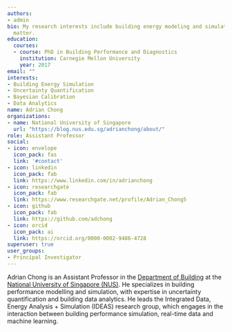 ```yaml
---
authors:
- admin
bio: My research interests include building energy modeling and simulation
  matter.
education:
  courses:
  - course: PhD in Building Performance and Diagnostics
    institution: Carnegie Mellon University
    year: 2017
email: ""
interests:
- Building Energy Simulation
- Uncertainty Quantification
- Bayesian Calibration
- Data Analytics
name: Adrian Chong
organizations:
- name: National University of Singapore
  url: "https://blog.nus.edu.sg/adrianchong/about/"
role: Assistant Professor
social:
- icon: envelope
  icon_pack: fas
  link: '#contact'
- icon: linkedin
  icon_pack: fab
  link: https://www.linkedin.com/in/adrianchong
- icon: researchgate
  icon_pack: fab
  link: https://www.researchgate.net/profile/Adrian_Chong5
- icon: github
  icon_pack: fab
  link: https://github.com/adchong
- icon: orcid
  icon_pack: ai
  link: https://orcid.org/0000-0002-9486-4728
superuser: true
user_groups:
- Principal Investigator
---
```


Adrian Chong is an Assistant Professor in the [Department of Building](http://www.bdg.nus.edu.sg) at the [National University of Singapore (NUS)](http://www.nus.edu.sg). He specializes in building performance modelling and simulation, with expertise in uncertainty quantification and building data analytics. He leads the Integrated Data, Energy Analysis + Simulation (IDEAS) research group, which engages in the interaction between building performance simulation, real-time data and machine learning.


